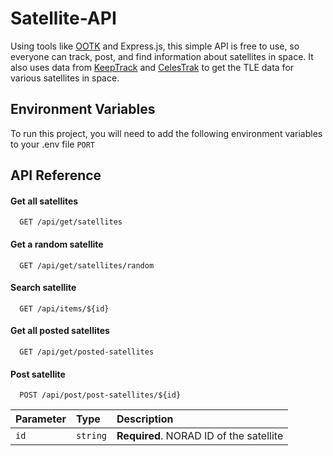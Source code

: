 
# Satellite-API
Using tools like [OOTK](https://github.com/thkruz/ootk-core) and Express.js, this simple API is free to use, so everyone can track, post, and find information about satellites in space. It also uses data from [KeepTrack](https://keeptrack.space) and [CelesTrak](https://celestrak.org/) to get the TLE data for various satellites in space.

## Environment Variables

To run this project, you will need to add the following environment variables to your .env file
`PORT`

## API Reference

#### Get all satellites
```http
  GET /api/get/satellites
```

#### Get a random satellite
```http
  GET /api/get/satellites/random
```

#### Search satellite
```http
  GET /api/items/${id}
```

#### Get all posted satellites
```http
  GET /api/get/posted-satellites
```

#### Post satellite
```http
  POST /api/post/post-satellites/${id}
```

| Parameter | Type     | Description                       |
| :-------- | :------- | :-------------------------------- |
| `id`      | `string` | **Required**. NORAD ID of the satellite |
